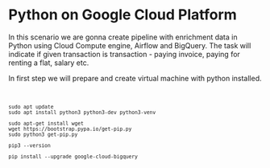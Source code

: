 # Python on Google Cloud Platform

In this scenario we are gonna create pipeline with enrichment data in Python using Cloud Compute engine, Airflow and BigQuery. The task will indicate if given transaction is transaction - paying invoice, paying for renting a flat, salary etc.

In first step we will prepare and create virtual machine with python installed.

<p align="center">
</p>

<br/> 

<sub/>

```
sudo apt update
sudo apt install python3 python3-dev python3-venv

sudo apt-get install wget
wget https://bootstrap.pypa.io/get-pip.py
sudo python3 get-pip.py

pip3 --version

```



```
pip install --upgrade google-cloud-bigquery

```
